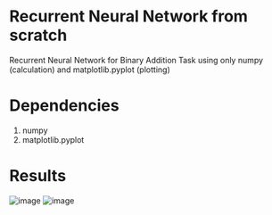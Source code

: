 # Recurrent Neural Network from scratch
Recurrent Neural Network for Binary Addition Task using only numpy (calculation) and matplotlib.pyplot (plotting)

# Dependencies
1. numpy
2. matplotlib.pyplot

# Results
![image](https://github.com/vic22981106/RNN_BinaryAdditionTask/blob/master/image/RNN_Loss.png)
![image](https://github.com/vic22981106/RNN_BinaryAdditionTask/blob/master/image/RNN_Acc.png)
